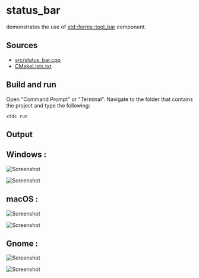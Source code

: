 # status_bar

demonstrates the use of [xtd::forms::tool_bar](https://gammasoft71.github.io/xtd/reference_guides/latest/classxtd_1_1forms_1_1tool__bar.html) component.

## Sources

* [src/status_bar.cpp](src/status_bar.cpp)
* [CMakeLists.txt](CMakeLists.txt)

## Build and run

Open "Command Prompt" or "Terminal". Navigate to the folder that contains the project and type the following:

```shell
xtdc run
```

## Output

## Windows :

![Screenshot](../../../../docs/pictures/examples/status_bar_w.png)

![Screenshot](../../../../docs/pictures/examples/status_bar_wd.png)

## macOS :

![Screenshot](../../../../docs/pictures/examples/status_bar_m.png)

![Screenshot](../../../../docs/pictures/examples/status_bar_md.png)

## Gnome :

![Screenshot](../../../../docs/pictures/examples/status_bar_g.png)

![Screenshot](../../../../docs/pictures/examples/status_bar_gd.png)
